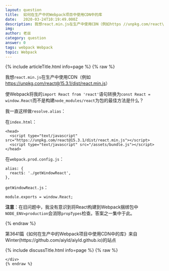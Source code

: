```yaml
---
layout: question
title:  如何在生产中的Webpack项目中使用CDN中的库
date:   2020-03-24T10:19:49.000Z
description: 我想react.min.js在生产中使用CDN（例如https //unpkg.com/react\`15.3.1/dist/react.min.js）...
img: 
author: 老丝
category: question
answer: 0
tags: webpack Webpack
topic: Webpack
---
```

<div class="article-root">
  <div class="article">
    {% include articleTitle.html info=page %}
    {% raw %}
    <div class="article-content"><p><font style="vertical-align: inherit;"><font style="vertical-align: inherit;">我想</font></font><code>react.min.js</code><font style="vertical-align: inherit;"><font style="vertical-align: inherit;">在生产中</font><font style="vertical-align: inherit;">使用</font><font style="vertical-align: inherit;">CDN（例如</font></font><a href="https://unpkg.com/react@15.3.1/dist/react.min.js" rel="noreferrer"><font style="vertical-align: inherit;"><font style="vertical-align: inherit;">https://unpkg.com/react@15.3.1/dist/react.min.js</font></font></a><font style="vertical-align: inherit;"><font style="vertical-align: inherit;">）</font></font></p>

<p><font style="vertical-align: inherit;"><font style="vertical-align: inherit;">使Webpack将我的</font></font><code>import React from 'react'</code><font style="vertical-align: inherit;"><font style="vertical-align: inherit;">语句转换为</font></font><code>const React = window.React</code><font style="vertical-align: inherit;"><font style="vertical-align: inherit;">而不是构建</font></font><code>node_modules/react</code><font style="vertical-align: inherit;"><font style="vertical-align: inherit;">为包</font><font style="vertical-align: inherit;">的最佳方法是什么</font><font style="vertical-align: inherit;">？                 </font></font></p>

<p><font style="vertical-align: inherit;"><font style="vertical-align: inherit;">我一直这样做</font></font><code>resolve.alias</code><font style="vertical-align: inherit;"><font style="vertical-align: inherit;">：</font></font></p>

<p><font style="vertical-align: inherit;"><font style="vertical-align: inherit;">在</font></font><code>index.html</code><font style="vertical-align: inherit;"><font style="vertical-align: inherit;">：</font></font></p>

<pre><code>&lt;head&gt;<font></font>
  &lt;script type="text/javascript" src="https://unpkg.com/react@15.3.1/dist/react.min.js"&gt;&lt;/script&gt;<font></font>
  &lt;script type="text/javascript" src="/assets/bundle.js"&gt;&lt;/script&gt;<font></font>
&lt;/head&gt;<font></font>
</code></pre>

<p><font style="vertical-align: inherit;"><font style="vertical-align: inherit;">在</font></font><code>webpack.prod.config.js</code><font style="vertical-align: inherit;"><font style="vertical-align: inherit;">：</font></font></p>

<pre><code>alias: {<font></font>
  react$: './getWindowReact',<font></font>
},<font></font>
</code></pre>

<p><code>getWindowReact.js</code><font style="vertical-align: inherit;"><font style="vertical-align: inherit;">：</font></font></p>

<pre><code>module.exports = window.React;
</code></pre>

<p><strong><font style="vertical-align: inherit;"><font style="vertical-align: inherit;">注意</font></font></strong><font style="vertical-align: inherit;"><font style="vertical-align: inherit;">：在旧问题中，我没有意识到将React构建到Webpack捆绑包中</font></font><code>NODE_ENV=production</code><font style="vertical-align: inherit;"><font style="vertical-align: inherit;">会消除</font></font><code>propTypes</code><font style="vertical-align: inherit;"><font style="vertical-align: inherit;">检查。</font><font style="vertical-align: inherit;">答案之一集中于此。</font></font></p></div>
    {% endraw %}
  </div>
  <p class="winter_mark">第3641篇《如何在生产中的Webpack项目中使用CDN中的库》来自Winter(https://github.com/aiyld/aiyld.github.io)的站点</p>
  <div class="discuss-wrapper">
    {% include discussTitle.html info=page %}
    {% raw %}
    <div class="discuss-list">
    
    </div>
    {% endraw %}
  </div>
<div>
